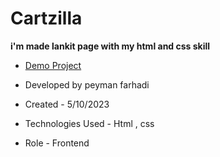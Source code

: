 # Cartzilla

**i'm made lankit page with my html and css skill**

- [Demo Project](https://setpmn.github.io/cartzilla/)

- Developed by peyman farhadi

- Created - 5/10/2023

- Technologies Used - Html , css

- Role - Frontend
